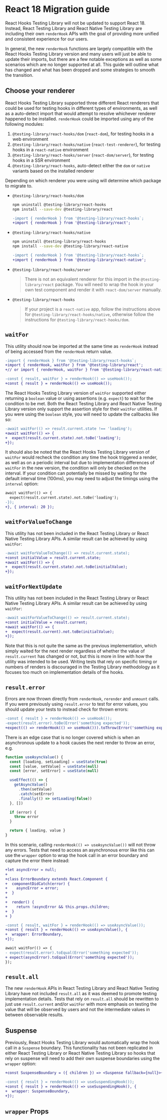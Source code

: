# React 18 Migration guide

React Hooks Testing Library will not be updated to support React 18. Instead, React Testing Library
and React Native Testing Library are including their own `renderHook` APIs with the goal of
providing more unified and consistent experience for our users.

In general, the new `renderHook` functions are largely compatible with the React Hooks Testing
Library version and many users will just be able to update their imports, but there are a few
notable exceptions as well as some scenarios which are no longer supported at all. This guide will
outline what has changed and what has been dropped and some strategies to smooth the transition.

## Choose your renderer

React Hooks Testing Library supported three different React renderers that could be used for testing
hooks in different types of environments, as well as a auto-detect import that would attempt to
resolve whichever renderer happened to be installed. `renderHook` could be imported using any of the
following modules:

1. `@testing-library/react-hooks/dom` (`react-dom`), for testing hooks in a web environment
2. `@testing-library/react-hooks/native` (`react-test-renderer`), for testing hooks in a
   `react-native` environment
3. `@testing-library/react-hooks/server` (`react-dom/server`), for testing hooks in a SSR
   environment
4. `@testing-library/react-hooks`, auto-detect either the `dom` or `native` variants based on the
   installed renderer

Depending on which renderer you were using will determine which package to migrate to.

- `@testing-library/react-hooks/dom`

  ```sh
  npm uninstall @testing-library/react-hooks
  npm install --save-dev @testing-library/react
  ```

  ```diff
  -import { renderHook } from '@testing-library/react-hooks`;
  +import { renderHook } from '@testing-library/react';
  ```

- `@testing-library/react-hooks/native`

  ```sh
  npm uninstall @testing-library/react-hooks
  npm install --save-dev @testing-library/react-native
  ```

  ```diff
  -import { renderHook } from '@testing-library/react-hooks`;
  +import { renderHook } from '@testing-library/react-native';
  ```

- `@testing-library/react-hooks/server`

  > There is not an equivalent renderer for this import in the `@testing-library/react` package. You
  > will need to wrap the hook in your own test component and render it with `react-dom/server`
  > manually.

- `@testing-library/react-hooks`
  > If your project is a `react-native` app, follow the instructions above for
  > `@testing-library/react-hooks/native`, otherwise follow the instructions for
  > `@testing-library/react-hooks/dom`.

## `waitFor`

This utility should now be imported at the same time as `renderHook` instead of being accessed from
the `renderHook` return value.

```diff
-import { renderHook } from '@testing-library/react-hooks`;
+import { renderHook, waitFor } from '@testing-library/react';
+// or import { renderHook, waitFor } from '@testing-library/react-native';
```

```diff
-const { result, waitFor } = renderHook(() => useHook());
+const { result } = renderHook(() => useHook());
```

The React Hooks Testing Library version of `waitFor` supported either returning a `boolean` value or
using assertions (e.g. `expect`) to wait for the condition to be met. Both the React Testing Library
and React Native Testing Library version only support the assertion style for their `waitFor`
utilities. If you were using the `boolean` style, you will need to update the callbacks like so:

```diff
-await waitFor(() => result.current.state !== 'loading');
+await waitFor(() => {
+  expect(result.current.state).not.toBe('loading');
+});
```

It should also be noted that the React Hooks Testing Library version of `waitFor` would recheck the
condition any time the hook triggered a render, as well as on a periodic interval but due to
implementation differences of `waitFor` in the new version, the condition will only be checked on
the interval. If your condition can potentially be missed by waiting for the default interval time
(100ms), you may need to adjust the timings using the `interval` option:

```diff
await waitFor(() => {
  expect(result.current.state).not.toBe('loading');
-});
+}, { interval: 20 });
```

## `waitForValueToChange`

This utility has not been included in the React Testing Library or React Native Testing Library
APIs. A similar result can be achieved by using `waitFor`:

```diff
-await waitForValueToChange(() => result.current.state);
+const initialValue = result.current.state;
+await waitFor(() => {
+  expect(result.current.state).not.toBe(initialValue);
+});
```

## `waitForNextUpdate`

This utility has not been included in the React Testing Library or React Native Testing Library
APIs. A similar result can be achieved by using `waitFor`:

```diff
-await waitForValueToChange(() => result.current.state);
+const initialValue = result.current;
+await waitFor(() => {
+  expect(result.current).not.toBe(initialValue);
+});
```

Note that this is not quite the same as the previous implementation, which simply waited for the
next render regardless of whether the value of `result.current` has changed or not, but this is more
in line with how the utility was intended to be used. Writing tests that rely on specific timing or
numbers of renders is discouraged in the Testing Library methodology as it focuses too much on
implementation details of the hooks.

## `result.error`

Errors are now thrown directly from `renderHook`, `rerender` and `unmount` calls. If you were
previously using `result.error` to test for error values, you should update your tests to instead
check for thrown errors:

```diff
-const { result } = renderHook(() => useHook());
-expect(result.error).toBe(Error('something expected'));
+expect(() => renderHook(() => useHook())).toThrow(Error('something expected'));
```

There is an edge case that is no longer covered which is when an asynchronous update to a hook
causes the next render to throw an error, e.g.

```ts
function useAsyncValue() {
  const [loading, setLoading] = useState(true)
  const [value, setValue] = useState(null)
  const [error, setError] = useState(null)

  useEffect(() => {
    getAsyncValue()
      .then(setValue)
      .catch(setError)
      .finally(() => setLoading(false))
  }, [])

  if (error) {
    throw error
  }

  return { loading, value }
}
```

In this scenario, calling `renderHook(() => useAsyncValue())` will not throw any errors. Tests that
need to access an asynchronous error like this can use the `wrapper` option to wrap the hook call in
an error boundary and capture the error there instead:

```diff
+let asyncError = null;
+
+class ErrorBoundary extends React.Component {
+  componentDidCatch(error) {
+    asyncError = error;
+  }
+
+  render() {
+    return !asyncError && this.props.children;
+  }
+ }

-const { result, waitFor } = renderHook(() => useAsyncValue());
+const { result } = renderHook(() => useAsyncValue(), {
+  wrapper: ErrorBoundary,
+});

await waitFor(() => {
- expect(result.error).toEqual(Error('something expected'));
+ expect(asyncError).toEqual(Error('something expected'));
});
```

## `result.all`

The new `renderHook` APIs in React Testing Library and React Native Testing Library have not
included `result.all` as it was deemed to promote testing implementation details. Tests that rely on
`result.all` should be rewritten to just use `result.current` and/or `waitFor` with more emphasis on
testing the value that will be observed by users and not the intermediate values in between
observable results.

## Suspense

Previously, React Hooks Testing Library would automatically wrap the hook call in a `Suspense`
boundary. This functionality has not been replicated in either React Testing Library or React Native
Testing Library so hooks that rely on suspense will need to add their own suspense boundaries using
the `wrapper` option:

```diff
+const SuspenseBoundary = ({ children }) => <Suspense fallback={null}>{children}</Suspense>

-const { result } = renderHook(() => useSuspendingHook());
+const { result } = renderHook(() => useSuspendingHook(), {
+  wrapper: SuspenseBoundary,
+});
```

## `wrapper` Props
